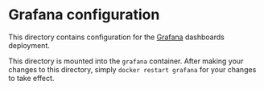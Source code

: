 # Grafana configuration

This directory contains configuration for the [Grafana](https://grafana.com/) dashboards deployment.

This directory is mounted into the `grafana` container. After making your changes to this directory,
simply `docker restart grafana` for your changes to take effect.
